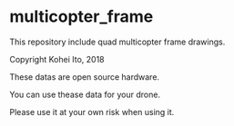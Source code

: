 # multicopter_frame
This repository include quad multicopter frame drawings.

Copyright Kohei Ito, 2018

These datas are open source hardware.

You can use thease data for your drone. 

Please use it at your own risk when using it.
